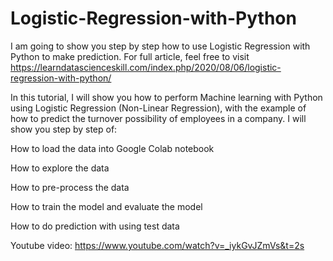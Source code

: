 # Logistic-Regression-with-Python
I am going to show you step by step how to use Logistic Regression with Python to make prediction. For full article, feel free to visit https://learndatascienceskill.com/index.php/2020/08/06/logistic-regression-with-python/

In this tutorial, I will show you how to perform Machine learning with Python using Logistic Regression (Non-Linear Regression), with the example of how to predict the turnover possibility of employees in a company. I will show you step by step of:

How to load the data into Google Colab notebook

How to explore the data

How to pre-process the data

How to train the model and evaluate the model

How to do prediction with using test data

Youtube video:
https://www.youtube.com/watch?v=_iykGvJZmVs&t=2s

